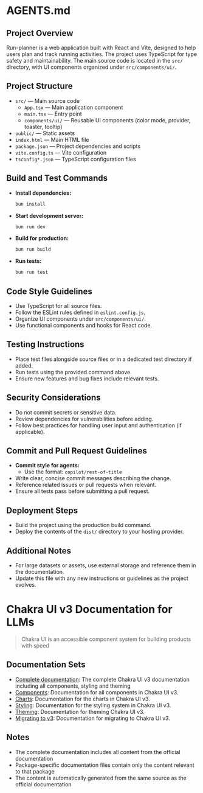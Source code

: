 # AGENTS.md

## Project Overview

Run-planner is a web application built with React and Vite, designed to help users plan and track running activities. The project uses TypeScript for type safety and maintainability. The main source code is located in the `src/` directory, with UI components organized under `src/components/ui/`.

## Project Structure

- `src/` — Main source code
  - `App.tsx` — Main application component
  - `main.tsx` — Entry point
  - `components/ui/` — Reusable UI components (color mode, provider, toaster, tooltip)
- `public/` — Static assets
- `index.html` — Main HTML file
- `package.json` — Project dependencies and scripts
- `vite.config.ts` — Vite configuration
- `tsconfig*.json` — TypeScript configuration files

## Build and Test Commands

- **Install dependencies:**

  ```bash
  bun install
  ```

- **Start development server:**

  ```bash
  bun run dev
  ```

- **Build for production:**

  ```bash
  bun run build
  ```

- **Run tests:**

  ```bash
  bun run test
  ```

## Code Style Guidelines

- Use TypeScript for all source files.
- Follow the ESLint rules defined in `eslint.config.js`.
- Organize UI components under `src/components/ui/`.
- Use functional components and hooks for React code.

## Testing Instructions

- Place test files alongside source files or in a dedicated test directory if added.
- Run tests using the provided command above.
- Ensure new features and bug fixes include relevant tests.

## Security Considerations

- Do not commit secrets or sensitive data.
- Review dependencies for vulnerabilities before adding.
- Follow best practices for handling user input and authentication (if applicable).

## Commit and Pull Request Guidelines

- **Commit style for agents:**
  - Use the format: `copilot/rest-of-title`
- Write clear, concise commit messages describing the change.
- Reference related issues or pull requests when relevant.
- Ensure all tests pass before submitting a pull request.

## Deployment Steps

- Build the project using the production build command.
- Deploy the contents of the `dist/` directory to your hosting provider.

## Additional Notes

- For large datasets or assets, use external storage and reference them in the documentation.
- Update this file with any new instructions or guidelines as the project evolves.

# Chakra UI v3 Documentation for LLMs

> Chakra UI is an accessible component system for building products with speed

## Documentation Sets

- [Complete documentation](https://chakra-ui.com/llms-full.txt): The complete Chakra UI v3 documentation including all components, styling and theming
- [Components](https://chakra-ui.com/llms-components.txt): Documentation for all components in Chakra UI v3.
- [Charts](https://chakra-ui.com/llms-charts.txt): Documentation for the charts in Chakra UI v3.
- [Styling](https://chakra-ui.com/llms-styling.txt): Documentation for the styling system in Chakra UI v3.
- [Theming](https://chakra-ui.com/llms-theming.txt): Documentation for theming Chakra UI v3.
- [Migrating to v3](https://chakra-ui.com/llms-v3-migration.txt): Documentation for migrating to Chakra UI v3.

## Notes

- The complete documentation includes all content from the official documentation
- Package-specific documentation files contain only the content relevant to that package
- The content is automatically generated from the same source as the official documentation

